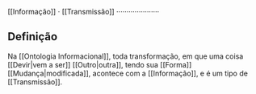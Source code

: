 [[Informação]] · [[Transmissão]]   ·····················

## Definição

Na [[Ontologia Informacional]], toda transformação, em que uma coisa [[Devir|vem a ser]] [[Outro|outra]], tendo sua [[Forma]] [[Mudança|modificada]], acontece com a [[Informação]], e é um tipo de [[Transmissão]].
